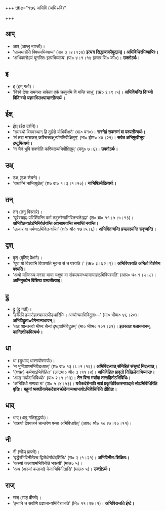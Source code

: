 +++
title="१७६ अभिवि (अभि+वि)"

+++

## आप्
- आप् (आप्लृ व्याप्तौ)।
- 'भ्राजभासेति क्विपमभिव्याप्य' (पा० ३।२।१३४) **इत्यत्र सिद्धान्तकौमुद्याम्)। अभिविधिरभिव्याप्तिः।**
- 'अधिकारोऽयं यूनस्तिः इत्यभिव्याप्य' (पा० ४।१।१४ इत्यत्र सि० कौ०)। **उक्तोऽर्थः।**

## इ
- इ (इण् गतौ)।
- 'विश्वे देवाः समनसः सकेता एकं क्रतुमभि वि यन्ति साधु' (ऋ० ६।९।५)। **अभिवियन्ति दिग्भ्यो विदिग्भ्यो यज्ञमभिलक्ष्यायान्तीत्यर्थः।**

## ईक्ष्
- ईक्ष् (ईक्ष दर्शने)।
- 'समस्थो विषमस्थान् हि दुर्हृदो योभिवीक्षते' (भा० वन०)। **सस्नेहं सकरुणं वा पश्यतीत्यर्थः।**
- 'तं तदा नाशकत् कश्चिच्चक्षुर्भ्यामभिवीक्षितुम्' (भा० द्रोण० ४४।२१)। **सर्वत अभिमुखीभूय द्रष्टुमित्यर्थः।**
- 'न चैनं भुवि शक्नोति कश्चिदप्यभिवीक्षितुम्' (मनु० ७।६)। **उक्तोऽर्थः।**

## उक्ष्
- उक्ष् (उक्ष सेचने)।
- 'यथाग्निं नाभिव्युक्षेत्' (श० ब्रा० १।३।१।१०)। **नाभिषिञ्चेदित्यर्थः।**

## तन्
- तन् (तनु विस्तारे)।
- 'पूर्वस्याह्नः परिर्शिषन्ति कर्म तदुत्तरेणाभिवितन्वतेऽह्ना' (श० ब्रा० ११।५।५।१३)। **अभिवितन्वतेऽभिनिर्वर्तयन्ति अवसाययन्ति समाप्तिं नयन्ति।**
- 'उत्करं वा चर्मणाऽभिवितन्वन्ति' (शां० श्रौ० १७।५।६)। **अभिवितन्वन्ति प्रच्छादयन्ति संवृण्वन्ति।**

## दृश्
- दृश् (दृशिर् प्रेक्षणे)।
- 'पूषा यो विश्वाभि विपश्यति भूवना सं च पश्यति।' (ऋ० ३।६२।९)। **अभिविपश्यति अभितो विशेषेण पश्यति।**
- 'अथो यत्किञ्च मनसा वाचा चक्षुषा वा संकल्पयन्ध्यायत्याहाऽभिविपश्यति' (आप० ध० १।५।८)। **आभिमुख्येन विशिष्य पश्यतीत्याह।**

## द्रु
- द्रु (द्रु गतौ)।
- 'हयैरपि हयारोहाश्चामरापीडधारिभिः। अन्योन्यमभिविद्रुताः--' (भा० भीष्म० ४६।२०)। **अभिविद्रुता=वेगेनाभ्यधावन्।**
- 'ततः शान्तनवो भीष्मः सैन्यं दृष्ट्वाभिविद्रुतम्' (भा० भीष्म० १०१।३१)। **इतस्ततः पलायमानम्, कान्दिशीकमित्यर्थः।**

## धा
- धा (डुधाञ् धारणपोषणयोः)।
- 'न भूमिंपाशमभिविदध्यात्' (श० ब्रा० १३।८।१।१६)। **अभिविदध्यात् संनिहितं संसृष्टं निदध्यात्।**
- '(श्वभ्रः) कर्मणाऽभिविहितः' (लाट्या० श्रौ० ३।११।२)। **अभिविहितः प्रावृतो निखिलेनाभिव्याप्तः।**
- 'आङ् मर्यादाभिविध्योः' (पा० २।१।१३)। **तेन विना मर्यादा तत्सहितोऽभिविधिः।**
- 'अभिविधौ सम्पदा च' (पा० ५।४।५३)। **यत्रैकदेशेनापि सर्वा प्रकृतिर्विकारमापद्यते सोऽभिविधिरिति वृत्तिः। बहूनां व्यक्तीनामेकदेशावच्छेदेनान्यथाभावोऽभिविधिरिति दीक्षितः।**

## धाव्
- धाव् (धावु गतिशुद्ध्योः)।
- 'यत्रापो देवयजनं चान्तरेण पन्था अभिविधावेत्' (आप० श्रौ० १०।७।२०।११)।

## नी
- नी (णीञ् प्रापणे)।
- 'वृद्धैरभिविनीतैश्च द्विजैर्धर्मार्थदर्शिभिः' (रा० २।१।२१)। **अभिविनीतः शिक्षितः।**
- 'कस्यां कलायामभिविनीते भवत्यौ' (माल० ५)।
- 'अथ (अस्यां कलायां) केनाभिविनीतासि' (माल० ५)। **उक्तोऽर्थः।**

## राज्
- राज् (राजृ दीप्तौ)।
- 'इमानि च सर्वाणि प्रज्ञानान्यभिविराजति' (नि० ११।२७।१)। **अभिविराजति ईष्टे।**
